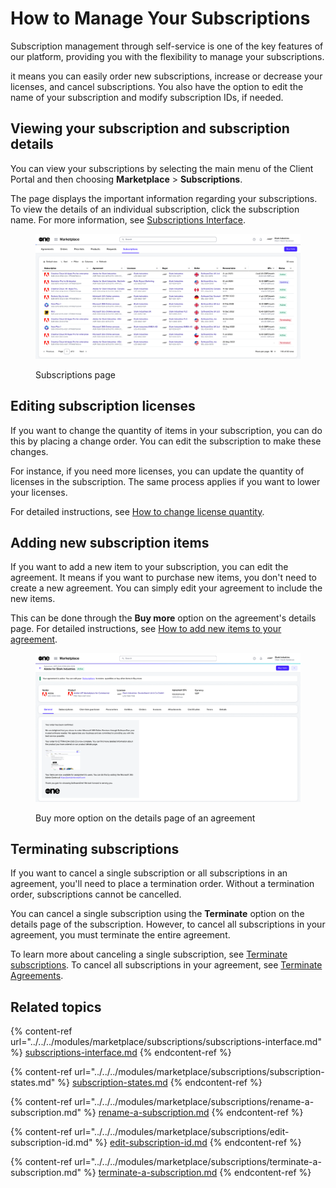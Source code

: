 # How to Manage Your Subscriptions

Subscription management through self-service is one of the key features of our platform, providing you with the flexibility to manage your subscriptions.&#x20;

it means you can easily order new subscriptions, increase or decrease your licenses, and cancel subscriptions. You also have the option to edit the name of your subscription and modify subscription IDs, if needed.

## Viewing your subscription and subscription details

You can view your subscriptions by selecting the main menu of the Client Portal and then choosing **Marketplace** > **Subscriptions**.&#x20;

The page displays the important information regarding your subscriptions. To view the details of an individual subscription, click the subscription name. For more information, see [Subscriptions Interface](../../../modules/marketplace/subscriptions/subscriptions-interface.md).

<figure><img src="../../../.gitbook/assets/image (372).png" alt=""><figcaption><p>Subscriptions page</p></figcaption></figure>

## Editing subscription licenses

If you want to change the quantity of items in your subscription, you can do this by placing a change order. You can edit the subscription to make these changes.

For instance, if you need more licenses, you can update the quantity of licenses in the subscription. The same process applies if you want to lower your licenses.

For detailed instructions, see [How to change license quantity](adjust-subscription-quantity.md).

## Adding new subscription items&#x20;

If you want to add a new item to your subscription, you can edit the agreement. It means if you want to purchase new items, you don't need to create a new agreement. You can simply edit your agreement to include the new items.

This can be done through the **Buy more** option on the agreement's details page. For detailed instructions, see [How to add new items to your agreement](add-items-to-an-agreement.md).

<figure><img src="../../../.gitbook/assets/image (1) (1) (1) (1) (1) (1).png" alt=""><figcaption><p> Buy more option on the details page of an agreement</p></figcaption></figure>

## Terminating subscriptions

If you want to cancel a single subscription or all subscriptions in an agreement, you'll need to place a termination order. Without a termination order, subscriptions cannot be cancelled.&#x20;

You can cancel a single subscription using the **Terminate** option on the details page of the subscription. However, to cancel all subscriptions in your agreement, you must terminate the entire agreement.&#x20;

To learn more about canceling a single subscription, see [Terminate subscriptions](how-to-manage-your-subscriptions.md#terminating-subscriptions). To cancel all subscriptions in your agreement, see [Terminate Agreements](../../../modules/marketplace/agreements/terminate-agreements.md).

## Related topics

{% content-ref url="../../../modules/marketplace/subscriptions/subscriptions-interface.md" %}
[subscriptions-interface.md](../../../modules/marketplace/subscriptions/subscriptions-interface.md)
{% endcontent-ref %}

{% content-ref url="../../../modules/marketplace/subscriptions/subscription-states.md" %}
[subscription-states.md](../../../modules/marketplace/subscriptions/subscription-states.md)
{% endcontent-ref %}

{% content-ref url="../../../modules/marketplace/subscriptions/rename-a-subscription.md" %}
[rename-a-subscription.md](../../../modules/marketplace/subscriptions/rename-a-subscription.md)
{% endcontent-ref %}

{% content-ref url="../../../modules/marketplace/subscriptions/edit-subscription-id.md" %}
[edit-subscription-id.md](../../../modules/marketplace/subscriptions/edit-subscription-id.md)
{% endcontent-ref %}

{% content-ref url="../../../modules/marketplace/subscriptions/terminate-a-subscription.md" %}
[terminate-a-subscription.md](../../../modules/marketplace/subscriptions/terminate-a-subscription.md)
{% endcontent-ref %}
